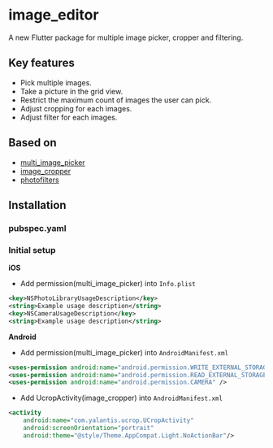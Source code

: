 # image_editor

A new Flutter package for multiple image picker, cropper and filtering.

## Key features
* Pick multiple images.
* Take a picture in the grid view.
* Restrict the maximum count of images the user can pick.
* Adjust cropping for each images.
* Adjust filter for each images.

## Based on
* [multi_image_picker](https://pub.dev/packages/multi_image_picker)
* [image_cropper](https://pub.dev/packages/image_cropper)
* [photofilters](https://pub.dev/packages/photofilters)

## Installation
### pubspec.yaml

### Initial setup
**iOS**
* Add permission(multi_image_picker) into `Info.plist`
```xml
<key>NSPhotoLibraryUsageDescription</key>
<string>Example usage description</string>
<key>NSCameraUsageDescription</key>
<string>Example usage description</string>
```

**Android**
* Add permission(multi_image_picker) into `AndroidManifest.xml`
```xml
<uses-permission android:name="android.permission.WRITE_EXTERNAL_STORAGE" />
<uses-permission android:name="android.permission.READ_EXTERNAL_STORAGE" />
<uses-permission android:name="android.permission.CAMERA" />
```
* Add UcropActivity(image_cropper) into `AndroidManifest.xml`
```xml
<activity
    android:name="com.yalantis.ucrop.UCropActivity"
    android:screenOrientation="portrait"
    android:theme="@style/Theme.AppCompat.Light.NoActionBar"/>
```
